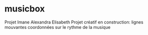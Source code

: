 # musicbox
Projet Imane Alexandra Elisabeth
Projet créatif en construction: lignes mouvantes coordonnées sur le rythme de la musique
